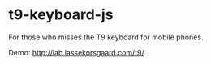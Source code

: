 t9-keyboard-js
==============

For those who misses the T9 keyboard for mobile phones.

Demo: http://lab.lassekorsgaard.com/t9/
